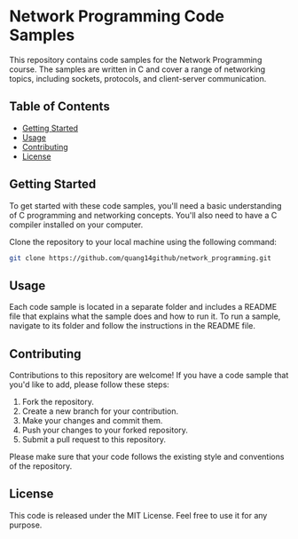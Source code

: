 # Network Programming Code Samples

This repository contains code samples for the Network Programming course. The samples are written in C and cover a range of networking topics, including sockets, protocols, and client-server communication.

## Table of Contents

- [Getting Started](#getting-started)
- [Usage](#usage)
- [Contributing](#contributing)
- [License](#license)

## Getting Started

To get started with these code samples, you'll need a basic understanding of C programming and networking concepts. You'll also need to have a C compiler installed on your computer.

Clone the repository to your local machine using the following command:

```bash
git clone https://github.com/quang14github/network_programming.git
```

## Usage

Each code sample is located in a separate folder and includes a README file that explains what the sample does and how to run it. To run a sample, navigate to its folder and follow the instructions in the README file.

## Contributing

Contributions to this repository are welcome! If you have a code sample that you'd like to add, please follow these steps:

1. Fork the repository.
2. Create a new branch for your contribution.
3. Make your changes and commit them.
4. Push your changes to your forked repository.
5. Submit a pull request to this repository.

Please make sure that your code follows the existing style and conventions of the repository.

## License

This code is released under the MIT License. Feel free to use it for any purpose.
